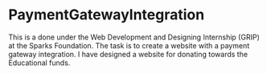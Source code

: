 # PaymentGatewayIntegration
This is a done under the Web Development and Designing Internship (GRIP) at the Sparks Foundation.  The task is to create a website with a payment gateway integration. I have designed a website for donating towards the Educational funds.
